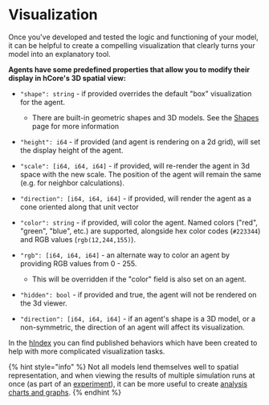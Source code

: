 # Visualization

Once you've developed and tested the logic and functioning of your model, it can be helpful to create a compelling visualization that clearly turns your model into an explanatory tool.

**Agents have some predefined properties that allow you to modify their display in hCore's 3D spatial view:**

* `"shape": string` - if provided overrides the default "box" visualization for the agent. 

  * There are built-in geometric shapes and 3D models. See the [Shapes ](shapes.md)page for more information

* `"height": i64` - if provided \(and agent is rendering on a 2d grid\), will set the display height of the agent.

* `"scale": [i64, i64, i64]` - if provided, will re-render the agent in 3d space with the new scale. The position of the agent will remain the same \(e.g. for neighbor calculations\).

* `"direction": [i64, i64, i64]` - if provided, will render the agent as a cone oriented along that unit vector

* `"color": string` - if provided, will color the agent.  Named colors \("red", "green", "blue", etc.\) are supported, alongside hex color codes \(`#223344`\) and RGB values \(`rgb(12,244,155)`\).

* `"rgb": [i64, i64, i64]` - an alternate way to color an agent by providing RGB values from 0 - 255.

  * This will be overridden if the "color" field is also set on an agent.

* `"hidden": bool` - if provided and true, the agent will not be rendered on the 3d viewer. 
* `"direction": [i64, i64, i64]` - if an agent's shape is a 3D model, or a non-symmetric, the direction of an agent will affect its visualization.

In the [hIndex](https://hash.ai/index/search?query=display&sort=relevance&page=1) you can find published behaviors which have been created to help with more complicated visualization tasks.

{% hint style="info" %}
Not all models lend themselves well to spatial representation, and when viewing the results of multiple simulation runs at once \(as part of an [experiment](../../experiments/)\), it can be more useful to create [analysis charts and graphs](../../analysis.md).
{% endhint %}

